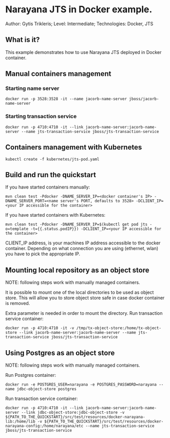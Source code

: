 Narayana JTS in Docker example.
==================================================================================================
Author: Gytis Trikleris;
Level: Intermediate;
Technologies: Docker, JTS

What is it?
-----------

This example demonstrates how to use Narayana JTS deployed in Docker container.

Manual containers management
---------------------------

### Starting name server

    docker run -p 3528:3528 -it --name jacorb-name-server jboss/jacorb-name-server


### Starting transaction service

    docker run -p 4710:4710 -it --link jacorb-name-server:jacorb-name-server --name jts-transaction-service jboss/jts-transaction-service


Containers management with Kubernetes
-------------------------------------

    kubectl create -f kubernetes/jts-pod.yaml

Build and run the quickstart
-------------------------------

If you have started containers manually:

    mvn clean test -Pdocker -DNAME_SERVER_IP=<docker container's IP> -DNAME_SERVER_PORT=<name server's PORT, defaults to 3528> -DCLIENT_IP=<your IP accessible for the container>
    
If you have started containers with Kubernetes:

    mvn clean test -Pdocker -DNAME_SERVER_IP=$(kubectl get pod jts -o=template -t={{.status.podIP}}) -DCLIENT_IP=<your IP accessible for the container>

CLIENT_IP address, is your machines IP address accessible to the docker container. Depending on what connection you are using (ethernet, wlan) you have to pick the appropriate IP.


Mounting local repository as an object store
--------------------------------------------

NOTE: following steps work with manually managed containers.

It is possible to mount one of the local directories to be used as object store. This will allow you to store object store safe in case docker container is removed.

Extra parameter is needed in order to mount the directory. Run transaction service container:
    
    docker run -p 4710:4710 -it -v /tmp/tx-object-store:/home/tx-object-store --link jacorb-name-server:jacorb-name-server --name jts-transaction-service jboss/jts-transaction-service
    
Using Postgres as an object store
---------------------------------

NOTE: following steps work with manually managed containers.

Run Postgres container:

    docker run -e POSTGRES_USER=narayana -e POSTGRES_PASSWORD=narayana --name jdbc-object-store postgres
    
Run transaction service container:

    docker run -p 4710:4710 -it --link jacorb-name-server:jacorb-name-server --link jdbc-object-store:jdbc-object-store -v ${PATH_TO_THE_QUICKSTART}/src/test/resources/docker-narayana-lib:/home/lib -v ${PATH_TO_THE_QUICKSTART}/src/test/resources/docker-narayana-config:/home/narayana/etc --name jts-transaction-service jboss/jts-transaction-service